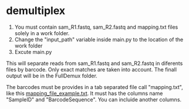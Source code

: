 # demultiplex

1) You must contain  sam_R1.fastq, sam_R2.fastq and mapping.txt files solely in a work folder.
2) Change the "input_path" variable inside main.py to the location of the work folder
3) Excute main.py

This will separate reads from sam_R1.fastq and sam_R2.fastq in diferents files by barcode. Only exact matches are taken into account. The finall output will be in the FullDemux folder.

The barcodes must be provides in a tab separated file call "mapping.txt", like this [mapping_file_example.txt](https://github.com/AgustinPardo/demultiplex/tree/master/example).
It must has the columns name "SampleID" and "BarcodeSequence". You can incluide another columns.
